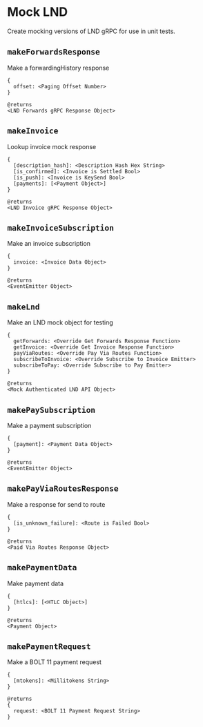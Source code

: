 # Mock LND

Create mocking versions of LND gRPC for use in unit tests.

## `makeForwardsResponse`

Make a forwardingHistory response

    {
      offset: <Paging Offset Number>
    }

    @returns
    <LND Forwards gRPC Response Object>

## `makeInvoice`

Lookup invoice mock response

    {
      [description_hash]: <Description Hash Hex String>
      [is_confirmed]: <Invoice is Settled Bool>
      [is_push]: <Invoice is KeySend Bool>
      [payments]: [<Payment Object>]
    }

    @returns
    <LND Invoice gRPC Response Object>

## `makeInvoiceSubscription`

Make an invoice subscription

    {
      invoice: <Invoice Data Object>
    }

    @returns
    <EventEmitter Object>

## `makeLnd`

Make an LND mock object for testing

    {
      getForwards: <Override Get Forwards Response Function>
      getInvoice: <Override Get Invoice Response Function>
      payViaRoutes: <Override Pay Via Routes Function>
      subscribeToInvoice: <Override Subscribe to Invoice Emitter>
      subscribeToPay: <Override Subscribe to Pay Emitter>
    }

    @returns
    <Mock Authenticated LND API Object>

## `makePaySubscription`

Make a payment subscription

    {
      [payment]: <Payment Data Object>
    }

    @returns
    <EventEmitter Object>

## `makePayViaRoutesResponse`

Make a response for send to route

    {
      [is_unknown_failure]: <Route is Failed Bool>
    }

    @returns
    <Paid Via Routes Response Object>

## `makePaymentData`

Make payment data

    {
      [htlcs]: [<HTLC Object>]
    }

    @returns
    <Payment Object>

## `makePaymentRequest`

Make a BOLT 11 payment request

    {
      [mtokens]: <Millitokens String>
    }

    @returns
    {
      request: <BOLT 11 Payment Request String>
    }

